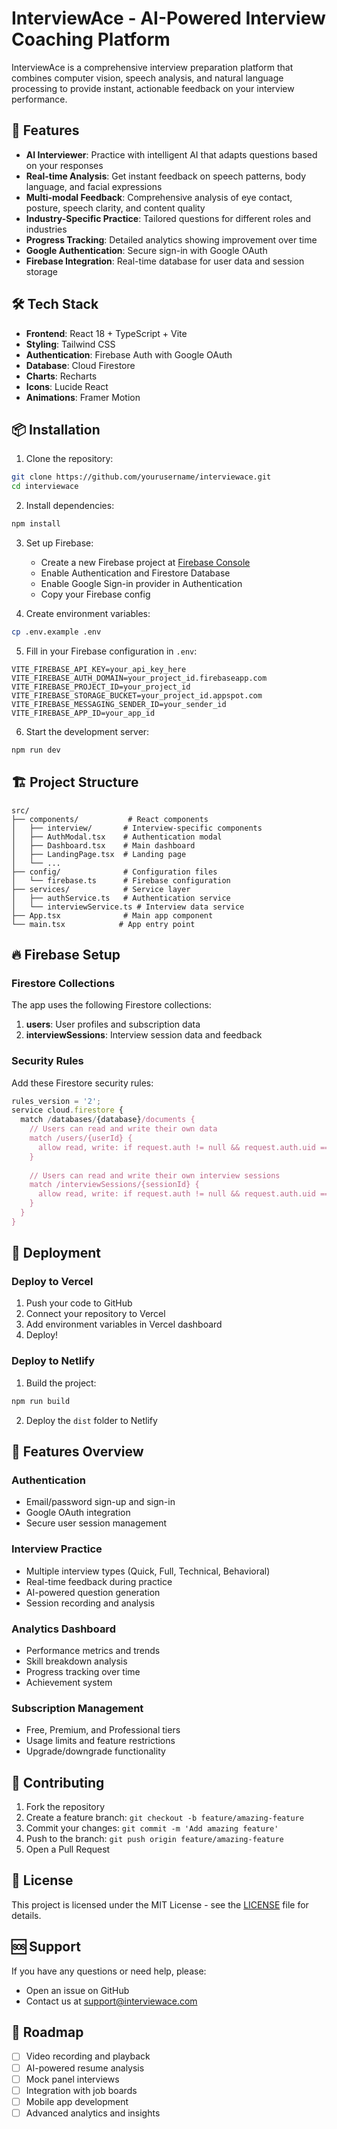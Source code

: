 # InterviewAce - AI-Powered Interview Coaching Platform

InterviewAce is a comprehensive interview preparation platform that combines computer vision, speech analysis, and natural language processing to provide instant, actionable feedback on your interview performance.

## 🚀 Features

- **AI Interviewer**: Practice with intelligent AI that adapts questions based on your responses
- **Real-time Analysis**: Get instant feedback on speech patterns, body language, and facial expressions
- **Multi-modal Feedback**: Comprehensive analysis of eye contact, posture, speech clarity, and content quality
- **Industry-Specific Practice**: Tailored questions for different roles and industries
- **Progress Tracking**: Detailed analytics showing improvement over time
- **Google Authentication**: Secure sign-in with Google OAuth
- **Firebase Integration**: Real-time database for user data and session storage

## 🛠️ Tech Stack

- **Frontend**: React 18 + TypeScript + Vite
- **Styling**: Tailwind CSS
- **Authentication**: Firebase Auth with Google OAuth
- **Database**: Cloud Firestore
- **Charts**: Recharts
- **Icons**: Lucide React
- **Animations**: Framer Motion

## 📦 Installation

1. Clone the repository:
```bash
git clone https://github.com/yourusername/interviewace.git
cd interviewace
```

2. Install dependencies:
```bash
npm install
```

3. Set up Firebase:
   - Create a new Firebase project at [Firebase Console](https://console.firebase.google.com/)
   - Enable Authentication and Firestore Database
   - Enable Google Sign-in provider in Authentication
   - Copy your Firebase config

4. Create environment variables:
```bash
cp .env.example .env
```

5. Fill in your Firebase configuration in `.env`:
```env
VITE_FIREBASE_API_KEY=your_api_key_here
VITE_FIREBASE_AUTH_DOMAIN=your_project_id.firebaseapp.com
VITE_FIREBASE_PROJECT_ID=your_project_id
VITE_FIREBASE_STORAGE_BUCKET=your_project_id.appspot.com
VITE_FIREBASE_MESSAGING_SENDER_ID=your_sender_id
VITE_FIREBASE_APP_ID=your_app_id
```

6. Start the development server:
```bash
npm run dev
```

## 🏗️ Project Structure

```
src/
├── components/           # React components
│   ├── interview/       # Interview-specific components
│   ├── AuthModal.tsx    # Authentication modal
│   ├── Dashboard.tsx    # Main dashboard
│   ├── LandingPage.tsx  # Landing page
│   └── ...
├── config/              # Configuration files
│   └── firebase.ts      # Firebase configuration
├── services/            # Service layer
│   ├── authService.ts   # Authentication service
│   └── interviewService.ts # Interview data service
├── App.tsx              # Main app component
└── main.tsx            # App entry point
```

## 🔥 Firebase Setup

### Firestore Collections

The app uses the following Firestore collections:

1. **users**: User profiles and subscription data
2. **interviewSessions**: Interview session data and feedback

### Security Rules

Add these Firestore security rules:

```javascript
rules_version = '2';
service cloud.firestore {
  match /databases/{database}/documents {
    // Users can read and write their own data
    match /users/{userId} {
      allow read, write: if request.auth != null && request.auth.uid == userId;
    }
    
    // Users can read and write their own interview sessions
    match /interviewSessions/{sessionId} {
      allow read, write: if request.auth != null && request.auth.uid == resource.data.userId;
    }
  }
}
```

## 🚀 Deployment

### Deploy to Vercel

1. Push your code to GitHub
2. Connect your repository to Vercel
3. Add environment variables in Vercel dashboard
4. Deploy!

### Deploy to Netlify

1. Build the project:
```bash
npm run build
```

2. Deploy the `dist` folder to Netlify

## 📱 Features Overview

### Authentication
- Email/password sign-up and sign-in
- Google OAuth integration
- Secure user session management

### Interview Practice
- Multiple interview types (Quick, Full, Technical, Behavioral)
- Real-time feedback during practice
- AI-powered question generation
- Session recording and analysis

### Analytics Dashboard
- Performance metrics and trends
- Skill breakdown analysis
- Progress tracking over time
- Achievement system

### Subscription Management
- Free, Premium, and Professional tiers
- Usage limits and feature restrictions
- Upgrade/downgrade functionality

## 🤝 Contributing

1. Fork the repository
2. Create a feature branch: `git checkout -b feature/amazing-feature`
3. Commit your changes: `git commit -m 'Add amazing feature'`
4. Push to the branch: `git push origin feature/amazing-feature`
5. Open a Pull Request

## 📄 License

This project is licensed under the MIT License - see the [LICENSE](LICENSE) file for details.

## 🆘 Support

If you have any questions or need help, please:
- Open an issue on GitHub
- Contact us at support@interviewace.com

## 🎯 Roadmap

- [ ] Video recording and playback
- [ ] AI-powered resume analysis
- [ ] Mock panel interviews
- [ ] Integration with job boards
- [ ] Mobile app development
- [ ] Advanced analytics and insights